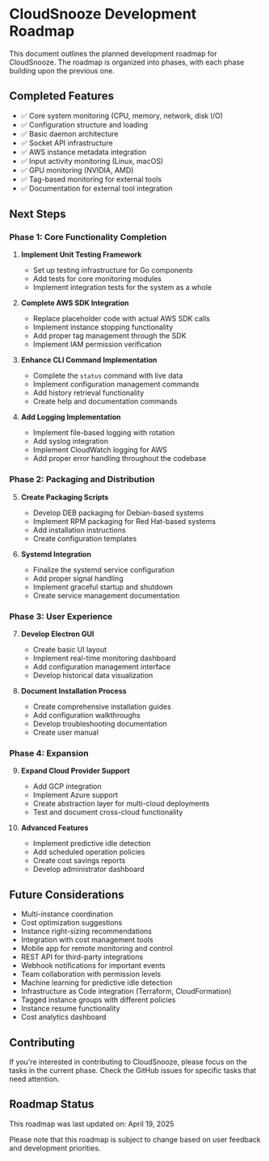 # CloudSnooze Development Roadmap

This document outlines the planned development roadmap for CloudSnooze. The roadmap is organized into phases, with each phase building upon the previous one.

## Completed Features

- ✅ Core system monitoring (CPU, memory, network, disk I/O)
- ✅ Configuration structure and loading
- ✅ Basic daemon architecture
- ✅ Socket API infrastructure
- ✅ AWS instance metadata integration
- ✅ Input activity monitoring (Linux, macOS)
- ✅ GPU monitoring (NVIDIA, AMD)
- ✅ Tag-based monitoring for external tools
- ✅ Documentation for external tool integration

## Next Steps

### Phase 1: Core Functionality Completion

1. **Implement Unit Testing Framework**
   - Set up testing infrastructure for Go components
   - Add tests for core monitoring modules
   - Implement integration tests for the system as a whole

2. **Complete AWS SDK Integration**
   - Replace placeholder code with actual AWS SDK calls
   - Implement instance stopping functionality
   - Add proper tag management through the SDK
   - Implement IAM permission verification

3. **Enhance CLI Command Implementation**
   - Complete the `status` command with live data
   - Implement configuration management commands
   - Add history retrieval functionality
   - Create help and documentation commands

4. **Add Logging Implementation**
   - Implement file-based logging with rotation
   - Add syslog integration
   - Implement CloudWatch logging for AWS
   - Add proper error handling throughout the codebase

### Phase 2: Packaging and Distribution

5. **Create Packaging Scripts**
   - Develop DEB packaging for Debian-based systems
   - Implement RPM packaging for Red Hat-based systems
   - Add installation instructions
   - Create configuration templates

6. **Systemd Integration**
   - Finalize the systemd service configuration
   - Add proper signal handling
   - Implement graceful startup and shutdown
   - Create service management documentation

### Phase 3: User Experience

7. **Develop Electron GUI**
   - Create basic UI layout
   - Implement real-time monitoring dashboard
   - Add configuration management interface
   - Develop historical data visualization

8. **Document Installation Process**
   - Create comprehensive installation guides
   - Add configuration walkthroughs
   - Develop troubleshooting documentation
   - Create user manual

### Phase 4: Expansion

9. **Expand Cloud Provider Support**
   - Add GCP integration
   - Implement Azure support
   - Create abstraction layer for multi-cloud deployments
   - Test and document cross-cloud functionality

10. **Advanced Features**
    - Implement predictive idle detection
    - Add scheduled operation policies
    - Create cost savings reports
    - Develop administrator dashboard

## Future Considerations

- Multi-instance coordination
- Cost optimization suggestions
- Instance right-sizing recommendations
- Integration with cost management tools
- Mobile app for remote monitoring and control
- REST API for third-party integrations
- Webhook notifications for important events
- Team collaboration with permission levels
- Machine learning for predictive idle detection
- Infrastructure as Code integration (Terraform, CloudFormation)
- Tagged instance groups with different policies
- Instance resume functionality
- Cost analytics dashboard

## Contributing

If you're interested in contributing to CloudSnooze, please focus on the tasks in the current phase. Check the GitHub issues for specific tasks that need attention.

## Roadmap Status

This roadmap was last updated on: April 19, 2025

Please note that this roadmap is subject to change based on user feedback and development priorities.